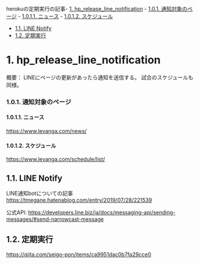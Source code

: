 herokuの定期実行の記事- [1. hp_release_line_notification](#1-hp_release_line_notification)
    - [1.0.1. 通知対象のページ](#101-通知対象のページ)
      - [1.0.1.1. ニュース](#1011-ニュース)
      - [1.0.1.2. スケジュール](#1012-スケジュール)
  - [1.1. LINE Notify](#11-line-notify)
  - [1.2. 定期実行](#12-定期実行)

# 1. hp_release_line_notification
概要：
LINEにページの更新があったら通知を送信する。
試合のスケジュールも同様。

### 1.0.1. 通知対象のページ
#### 1.0.1.1. ニュース
https://www.levanga.com/news/

#### 1.0.1.2. スケジュール
https://www.levanga.com/schedule/list/

## 1.1. LINE Notify
LINE通知botについての記事
https://tmegane.hatenablog.com/entry/2019/07/28/221539

公式API:
https://developers.line.biz/ja/docs/messaging-api/sending-messages/#send-narrowcast-message

## 1.2. 定期実行
https://qiita.com/seigo-pon/items/ca9951dac0b7fa29cce0
